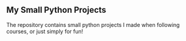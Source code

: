 ## My Small Python Projects

The repository contains small python projects I made when following courses, or just simply for fun!
